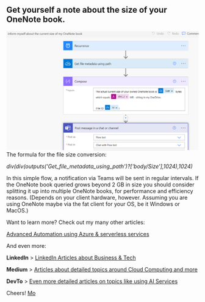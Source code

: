 ## Get yourself a note about the size of your OneNote book. 

![Checking your OneNote book size](/images/01.png)
The formula for the file size conversion:

*div(div(outputs('Get_file_metadata_using_path')?['body/Size'],1024),1024)*

In this simple flow, a notification via Teams will be sent in regular intervals. If the OneNote book queried grows beyond 2 GB in size you should consider splitting it up into multiple OneNote books, for performance and efficiency reasons. (Depends on your client hardware, however. Assuming you are using OneNote maybe via the fat client for your OS, be it Windows or MacOS.)

Want to learn more? Check out my many other articles:

[Advanced Automation using Azure & serverless services](https://medium.com/serverless-and-lowocode-pioneers/using-logic-apps-to-orchestrate-a-complex-video-processing-process-flow-a0ef20237511)

And even more:

**LinkedIn** > [LinkedIn Articles about Business & Tech](https://www.linkedin.com/today/author/mbrueckner)

**Medium** > [Articles about detailed topics around Cloud Computing and more](https://medium.com/@mohammedbrueckner)

**DevTo** > [Even more detailed articles on topics like using AI Services](https://dev.to/mrbrue)

Cheers!
[Mo](https://github.com/MoBRUEC)
